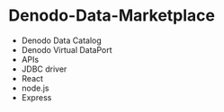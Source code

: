 # Denodo-Data-Marketplace
- Denodo Data Catalog
- Denodo Virtual DataPort
- APIs
- JDBC driver
- React
- node.js
- Express
